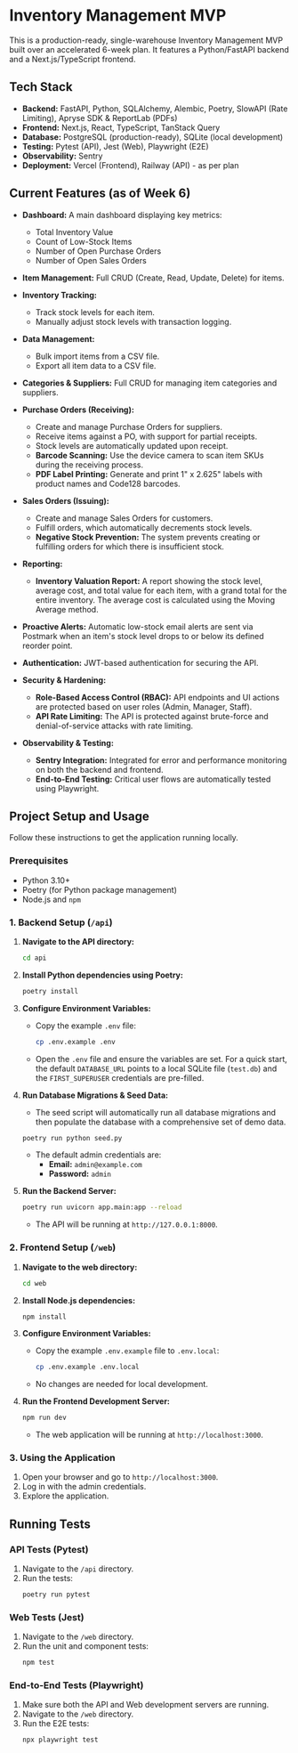# Inventory Management MVP

This is a production-ready, single-warehouse Inventory Management MVP built over an accelerated 6-week plan. It features a Python/FastAPI backend and a Next.js/TypeScript frontend.

## Tech Stack

*   **Backend:** FastAPI, Python, SQLAlchemy, Alembic, Poetry, SlowAPI (Rate Limiting), Apryse SDK & ReportLab (PDFs)
*   **Frontend:** Next.js, React, TypeScript, TanStack Query
*   **Database:** PostgreSQL (production-ready), SQLite (local development)
*   **Testing:** Pytest (API), Jest (Web), Playwright (E2E)
*   **Observability:** Sentry
*   **Deployment:** Vercel (Frontend), Railway (API) - as per plan

## Current Features (as of Week 6)

*   **Dashboard:** A main dashboard displaying key metrics:
    *   Total Inventory Value
    *   Count of Low-Stock Items
    *   Number of Open Purchase Orders
    *   Number of Open Sales Orders
*   **Item Management:** Full CRUD (Create, Read, Update, Delete) for items.
*   **Inventory Tracking:**
    *   Track stock levels for each item.
    *   Manually adjust stock levels with transaction logging.
*   **Data Management:**
    *   Bulk import items from a CSV file.
    *   Export all item data to a CSV file.
*   **Categories & Suppliers:** Full CRUD for managing item categories and suppliers.
*   **Purchase Orders (Receiving):**
    *   Create and manage Purchase Orders for suppliers.
    *   Receive items against a PO, with support for partial receipts.
    *   Stock levels are automatically updated upon receipt.
    *   **Barcode Scanning:** Use the device camera to scan item SKUs during the receiving process.
    *   **PDF Label Printing:** Generate and print 1" x 2.625" labels with product names and Code128 barcodes.
*   **Sales Orders (Issuing):**
    *   Create and manage Sales Orders for customers.
    *   Fulfill orders, which automatically decrements stock levels.
    *   **Negative Stock Prevention:** The system prevents creating or fulfilling orders for which there is insufficient stock.
*   **Reporting:**
    *   **Inventory Valuation Report:** A report showing the stock level, average cost, and total value for each item, with a grand total for the entire inventory. The average cost is calculated using the Moving Average method.
*   **Proactive Alerts:** Automatic low-stock email alerts are sent via Postmark when an item's stock level drops to or below its defined reorder point.
*   **Authentication:** JWT-based authentication for securing the API.

*   **Security & Hardening:**
    *   **Role-Based Access Control (RBAC):** API endpoints and UI actions are protected based on user roles (Admin, Manager, Staff).
    *   **API Rate Limiting:** The API is protected against brute-force and denial-of-service attacks with rate limiting.

*   **Observability & Testing:**
    *   **Sentry Integration:** Integrated for error and performance monitoring on both the backend and frontend.
    *   **End-to-End Testing:** Critical user flows are automatically tested using Playwright.

## Project Setup and Usage

Follow these instructions to get the application running locally.

### Prerequisites

*   Python 3.10+
*   Poetry (for Python package management)
*   Node.js and `npm`

### 1. Backend Setup (`/api`)

1.  **Navigate to the API directory:**
    ```bash
    cd api
    ```

2.  **Install Python dependencies using Poetry:**
    ```bash
    poetry install
    ```

3.  **Configure Environment Variables:**
    *   Copy the example `.env` file:
        ```bash
        cp .env.example .env
        ```
    *   Open the `.env` file and ensure the variables are set. For a quick start, the default `DATABASE_URL` points to a local SQLite file (`test.db`) and the `FIRST_SUPERUSER` credentials are pre-filled.

4.  **Run Database Migrations & Seed Data:**
    *   The seed script will automatically run all database migrations and then populate the database with a comprehensive set of demo data.
    ```bash
    poetry run python seed.py
    ```
    *   The default admin credentials are:
        *   **Email:** `admin@example.com`
        *   **Password:** `admin`

5.  **Run the Backend Server:**
    ```bash
    poetry run uvicorn app.main:app --reload
    ```
    *   The API will be running at `http://127.0.0.1:8000`.

### 2. Frontend Setup (`/web`)

1.  **Navigate to the web directory:**
    ```bash
    cd web
    ```

2.  **Install Node.js dependencies:**
    ```bash
    npm install
    ```

3.  **Configure Environment Variables:**
    *   Copy the example `.env.example` file to `.env.local`:
        ```bash
        cp .env.example .env.local
        ```
    *   No changes are needed for local development.

4.  **Run the Frontend Development Server:**
    ```bash
    npm run dev
    ```
    *   The web application will be running at `http://localhost:3000`.

### 3. Using the Application

1.  Open your browser and go to `http://localhost:3000`.
2.  Log in with the admin credentials.
3.  Explore the application.

## Running Tests

### API Tests (Pytest)

1.  Navigate to the `/api` directory.
2.  Run the tests:
    ```bash
    poetry run pytest
    ```

### Web Tests (Jest)

1.  Navigate to the `/web` directory.
2.  Run the unit and component tests:
    ```bash
    npm test
    ```

### End-to-End Tests (Playwright)

1.  Make sure both the API and Web development servers are running.
2.  Navigate to the `/web` directory.
3.  Run the E2E tests:
    ```bash
    npx playwright test
    ```
